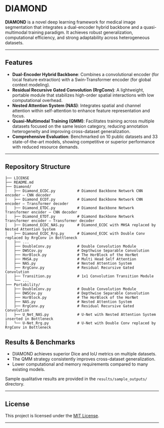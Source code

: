 # DIAMOND

**DIAMOND** is a novel deep learning framework for medical image segmentation that integrates a dual-encoder hybrid backbone and a quasi-multimodal training paradigm. It achieves robust generalization, computational efficiency, and strong adaptability across heterogeneous datasets.

---

## Features

- **Dual-Encoder Hybrid Backbone**: Combines a convolutional encoder (for local feature extraction) with a Swin-Transformer encoder (for global context modeling).
- **Residual Recursive Gated Convolution (RrgConv)**: A lightweight, portable module that stabilizes high-order spatial interactions with low computational overhead.
- **Nested Attention System (NAS)**: Integrates spatial and channel attention within self-attention to enhance feature representation and focus.
- **Quasi-Multimodal Training (QMM)**: Facilitates training across multiple datasets focused on the same lesion category, reducing annotation heterogeneity and improving cross-dataset generalization.
- **Comprehensive Evaluation**: Benchmarked on 10 public datasets and 33 state-of-the-art models, showing competitive or superior performance with reduced resource demands.

---

## Repository Structure

```text
├── LICENSE
├── README.md
├── Diamond/
│   ├── Diamond_ECDC.py          # Diamond Backbone Network CNN encoder – CNN decoder
│   ├── Diamond_ECDT.py          # Diamond Backbone Network CNN encoder – Transformer decoder
│   ├── Diamond_ETDC.py          # Diamond Backbone Network Transformer encoder – CNN decoder
│   ├── Diamond_ETDT.py          # Diamond Backbone Network Transformer encoder – Transformer decoder
│   ├── Diamond_ECDC_NAS.py      # Diamond_ECDC with MHSA replaced by Nested Attention System
│   ├── Diamond_ECDC_Rrg.py      # Diamond_ECDC with Double Conv replaced by RrgConv in Bottleneck
│   ├── ...
│   ├── DoubleConv.py            # Double Convolution Module
│   ├── DWSCov.py                # Depthwise Separable Convolution
│   ├── HorBlock.py              # The HorBlock of the HorNet
│   ├── MHSA.py                  # Multi Head Self Attention
│   ├── NAS.py                   # Nested Attention System
│   ├── RrgConv.py               # Residual Recursive Gated Convolution
│   ├── Transition.py            # 1x1 Convolution Transition Module
│   └── ...
├── Portability/
│   ├── DoubleConv.py            # Double Convolution Module
│   ├── DWSCov.py                # Depthwise Separable Convolution
│   ├── HorBlock.py              # The HorBlock of the HorNet
│   ├── NAS.py                   # Nested Attention System
│   ├── RrgConv.py               # Residual Recursive Gated Convolution
│   ├── U_Net_NAS.py             # U-Net with Nested Attention System inserted in Bottleneck
│   └── U-Net_Rrg.py             # U-Net with Double Conv replaced by RrgConv in Bottleneck
```
## Results & Benchmarks

- DIAMOND achieves superior Dice and IoU metrics on multiple datasets.
- The QMM strategy consistently improves cross-dataset generalization.
- Lower computational and memory requirements compared to many existing models.

Sample qualitative results are provided in the `results/sample_outputs/` directory.

---

## License

This project is licensed under the [MIT License](LICENSE).

---
